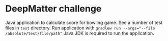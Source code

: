 # DeepMatter challenge

Java application to calculate score for bowling game. See a number of test files in `test` directory. Run application with `gradlew run --args="--file /absolute/test/file/path"` Java JDK is required to run the application.
